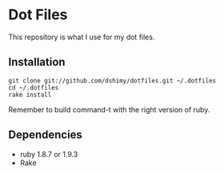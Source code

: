 # Dot Files

This repository is what I use for my dot files.

## Installation

````
git clone git://github.com/dshimy/dotfiles.git ~/.dotfiles
cd ~/.dotfiles
rake install
````

Remember to build command-t with the right version of ruby.

## Dependencies

* ruby 1.8.7 or 1.9.3
* Rake
